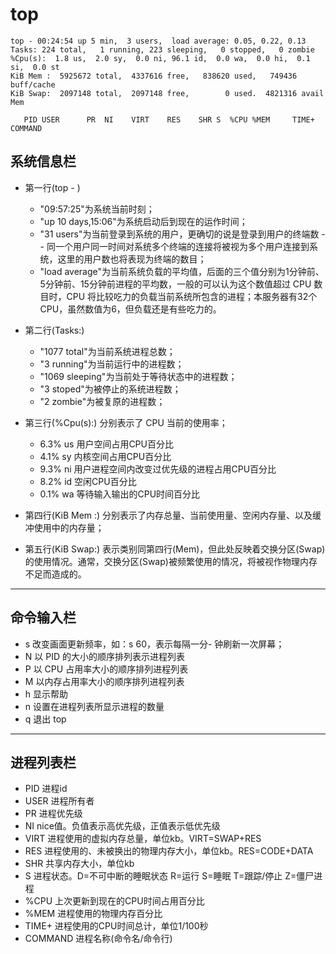 
# top

```
top - 00:24:54 up 5 min,  3 users,  load average: 0.05, 0.22, 0.13
Tasks: 224 total,   1 running, 223 sleeping,   0 stopped,   0 zombie
%Cpu(s):  1.8 us,  2.0 sy,  0.0 ni, 96.1 id,  0.0 wa,  0.0 hi,  0.1 si,  0.0 st
KiB Mem :  5925672 total,  4337616 free,   838620 used,   749436 buff/cache
KiB Swap:  2097148 total,  2097148 free,        0 used.  4821316 avail Mem

   PID USER      PR  NI    VIRT    RES    SHR S  %CPU %MEM     TIME+ COMMAND
```


## 系统信息栏

- 第一行(top - )
    - "09:57:25"为系统当前时刻；
    - "up 10 days,15:06"为系统启动后到现在的运作时间；
    - "31 users"为当前登录到系统的用户，更确切的说是登录到用户的终端数 -- 同一个用户同一时间对系统多个终端的连接将被视为多个用户连接到系统，这里的用户数也将表现为终端的数目；
    - "load average"为当前系统负载的平均值，后面的三个值分别为1分钟前、5分钟前、15分钟前进程的平均数，一般的可以认为这个数值超过 CPU 数目时，CPU 将比较吃力的负载当前系统所包含的进程；本服务器有32个CPU，虽然数值为6，但负载还是有些吃力的。

- 第二行(Tasks:)
    - "1077 total"为当前系统进程总数；
    - "3 running"为当前运行中的进程数；
    - "1069 sleeping"为当前处于等待状态中的进程数；
    - "3 stoped"为被停止的系统进程数；
    - "2 zombie"为被复原的进程数；

- 第三行(%Cpu(s):)
分别表示了 CPU 当前的使用率；
    - 6.3% us	用户空间占用CPU百分比
    - 4.1% sy	内核空间占用CPU百分比
    - 9.3% ni	用户进程空间内改变过优先级的进程占用CPU百分比
    - 8.2% id	空闲CPU百分比
    - 0.1% wa	等待输入输出的CPU时间百分比

- 第四行(KiB Mem :)
分别表示了内存总量、当前使用量、空闲内存量、以及缓冲使用中的内存量；

- 第五行(KiB Swap:)
表示类别同第四行(Mem)，但此处反映着交换分区(Swap)的使用情况。通常，交换分区(Swap)被频繁使用的情况，将被视作物理内存不足而造成的。


---
## 命令输入栏

- s 改变画面更新频率，如：s 60，表示每隔一分- 钟刷新一次屏幕；
- N 以 PID 的大小的顺序排列表示进程列表
- P 以 CPU 占用率大小的顺序排列进程列表
- M 以内存占用率大小的顺序排列进程列表
- h 显示帮助
- n 设置在进程列表所显示进程的数量
- q 退出 top

---
## 进程列表栏

- PID 进程id
- USER 进程所有者
- PR 进程优先级
- NI nice值。负值表示高优先级，正值表示低优先级
- VIRT 进程使用的虚拟内存总量，单位kb。VIRT=SWAP+RES
- RES 进程使用的、未被换出的物理内存大小，单位kb。RES=CODE+DATA
- SHR 共享内存大小，单位kb
- S 进程状态。D=不可中断的睡眠状态 R=运行 S=睡眠 T=跟踪/停止 Z=僵尸进程
- %CPU 上次更新到现在的CPU时间占用百分比
- %MEM 进程使用的物理内存百分比
- TIME+ 进程使用的CPU时间总计，单位1/100秒
- COMMAND 进程名称(命令名/命令行)
